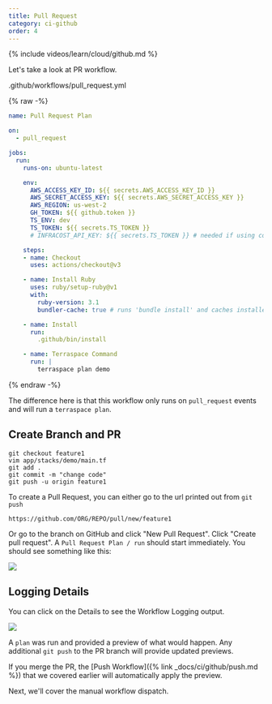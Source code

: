 ```yaml
---
title: Pull Request
category: ci-github
order: 4
---
```


{% include videos/learn/cloud/github.md %}

Let's take a look at PR workflow.

.github/workflows/pull_request.yml

{% raw -%}
```yaml
name: Pull Request Plan

on:
  - pull_request

jobs:
  run:
    runs-on: ubuntu-latest

    env:
      AWS_ACCESS_KEY_ID: ${{ secrets.AWS_ACCESS_KEY_ID }}
      AWS_SECRET_ACCESS_KEY: ${{ secrets.AWS_SECRET_ACCESS_KEY }}
      AWS_REGION: us-west-2
      GH_TOKEN: ${{ github.token }}
      TS_ENV: dev
      TS_TOKEN: ${{ secrets.TS_TOKEN }}
      # INFRACOST_API_KEY: ${{ secrets.TS_TOKEN }} # needed if using cost estimation

    steps:
    - name: Checkout
      uses: actions/checkout@v3

    - name: Install Ruby
      uses: ruby/setup-ruby@v1
      with:
        ruby-version: 3.1
        bundler-cache: true # runs 'bundle install' and caches installed gems automatically

    - name: Install
      run:
        .github/bin/install

    - name: Terraspace Command
      run: |
        terraspace plan demo
```
{% endraw -%}

The difference here is that this workflow only runs on `pull_request` events and will run a `terraspace plan`.

## Create Branch and PR

    git checkout feature1
    vim app/stacks/demo/main.tf
    git add .
    git commit -m "change code"
    git push -u origin feature1

To create a Pull Request, you can either go to the url printed out from `git push`

    https://github.com/ORG/REPO/pull/new/feature1

Or go to the branch on GitHub and click "New Pull Request". Click "Create pull request". A `Pull Request Plan / run` should start immediately. You should see something like this:

![](https://img.boltops.com/images/terraspace/cloud/ci/github/pull-request/pr-plan-started.png)

## Logging Details

You can click on the Details to see the Workflow Logging output.

![](https://img.boltops.com/images/terraspace/cloud/ci/github/pull-request/pr-workflow-completed.png)

A `plan` was run and provided a preview of what would happen. Any additional `git push` to the PR branch will provide updated previews.

If you merge the PR, the [Push Workflow]({% link _docs/ci/github/push.md %}) that we covered earlier will automatically apply the preview.

Next, we'll cover the manual workflow dispatch.
